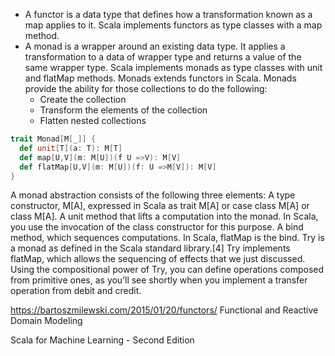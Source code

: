 
* A functor is a data type that defines how a transformation known as a map applies to it. Scala implements functors as type classes with a map method.
* A monad is a wrapper around an existing data type. It applies a transformation to a data of wrapper type and returns a value of the same wrapper type. Scala implements monads as type classes with unit and flatMap methods. Monads extends functors in Scala.
Monads provide the ability for those collections to do the following:
  * Create the collection
  * Transform the elements of the collection
  * Flatten nested collections
```scala
trait Monad[M[_]] {  
  def unit[T](a: T): M[T]     
  def map[U,V](m: M[U])(f U =>V): M[V]                
  def flatMap[U,V](m: M[U])(f: U =>M[V]): M[V]
}
```
A monad abstraction consists of the following three elements:                                                   A type constructor, M[A], expressed in Scala as trait M[A] or case class M[A] or class M[A].                                                   A unit method that lifts a computation into the monad. In Scala, you use the invocation of the class constructor for this purpose.                                                   A bind method, which sequences computations. In Scala, flatMap is the bind.
Try is a monad as defined in the Scala standard library.[4] Try implements flatMap, which allows the sequencing of effects that we just discussed. Using the compositional power of Try, you can define operations composed from primitive ones, as you’ll see shortly when you implement a transfer operation from debit and credit.


https://bartoszmilewski.com/2015/01/20/functors/
Functional and Reactive Domain Modeling

Scala for Machine Learning - Second Edition

